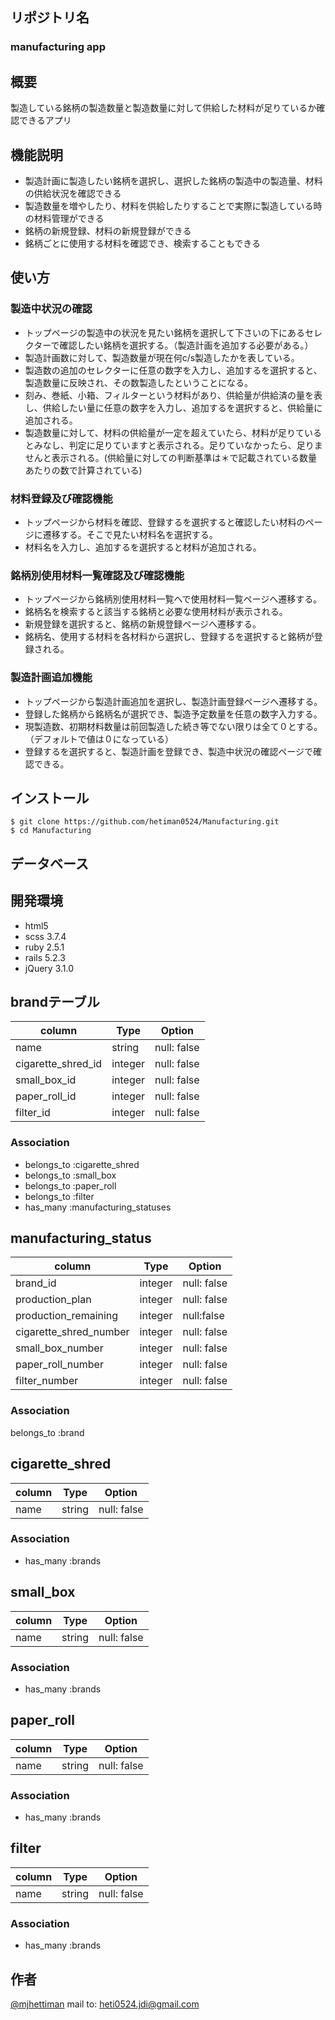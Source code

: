 ## リポジトリ名
### manufacturing app


## 概要

製造している銘柄の製造数量と製造数量に対して供給した材料が足りているか確認できるアプリ


## 機能説明

- 製造計画に製造したい銘柄を選択し、選択した銘柄の製造中の製造量、材料の供給状況を確認できる
- 製造数量を増やしたり、材料を供給したりすることで実際に製造している時の材料管理ができる
- 銘柄の新規登録、材料の新規登録ができる
- 銘柄ごとに使用する材料を確認でき、検索することもできる


## 使い方

### 製造中状況の確認
- トップページの製造中の状況を見たい銘柄を選択して下さいの下にあるセレクターで確認したい銘柄を選択する。（製造計画を追加する必要がある。）
- 製造計画数に対して、製造数量が現在何c/s製造したかを表している。
- 製造数の追加のセレクターに任意の数字を入力し、追加するを選択すると、製造数量に反映され、その数製造したということになる。
- 刻み、巻紙、小箱、フィルターという材料があり、供給量が供給済の量を表し、供給したい量に任意の数字を入力し、追加するを選択すると、供給量に追加される。
- 製造数量に対して、材料の供給量が一定を超えていたら、材料が足りているとみなし、判定に足りていますと表示される。足りていなかったら、足りませんと表示される。(供給量に対しての判断基準は＊で記載されている数量あたりの数で計算されている)

### 材料登録及び確認機能
- トップページから材料を確認、登録するを選択すると確認したい材料のページに遷移する。そこで見たい材料名を選択する。
- 材料名を入力し、追加するを選択すると材料が追加される。

### 銘柄別使用材料一覧確認及び確認機能
- トップページから銘柄別使用材料一覧へで使用材料一覧ページへ遷移する。
- 銘柄名を検索すると該当する銘柄と必要な使用材料が表示される。
- 新規登録を選択すると、銘柄の新規登録ページへ遷移する。
- 銘柄名、使用する材料を各材料から選択し、登録するを選択すると銘柄が登録される。

### 製造計画追加機能
- トップページから製造計画追加を選択し、製造計画登録ページへ遷移する。
- 登録した銘柄から銘柄名が選択でき、製造予定数量を任意の数字入力する。
- 現製造数、初期材料数量は前回製造した続き等でない限りは全て０とする。（デフォルトで値は０になっている）
- 登録するを選択すると、製造計画を登録でき、製造中状況の確認ページで確認できる。

## インストール
 
```
$ git clone https://github.com/hetiman0524/Manufacturing.git
$ cd Manufacturing
```


## データベース

## 開発環境

- html5
- scss 3.7.4
- ruby 2.5.1
- rails 5.2.3
- jQuery 3.1.0

## brandテーブル
|column|Type|Option|
|------|----|------|
|name|string|null: false|
|cigarette_shred_id|integer|null: false|
|small_box_id|integer|null: false|
|paper_roll_id|integer|null: false|
|filter_id|integer|null: false|

### Association
- belongs_to :cigarette_shred
- belongs_to :small_box
- belongs_to :paper_roll
- belongs_to :filter
- has_many :manufacturing_statuses


## manufacturing_status
|column|Type|Option|
|------|----|------|
|brand_id|integer|null: false|
|production_plan|integer|null: false|
|production_remaining|integer|null:false|
|cigarette_shred_number|integer|null: false|
|small_box_number|integer|null: false|
|paper_roll_number|integer|null: false|
|filter_number|integer|null: false|

### Association
belongs_to :brand


## cigarette_shred
|column|Type|Option|
|------|----|------|
|name|string|null: false|

### Association
- has_many :brands


## small_box
|column|Type|Option|
|------|----|------|
|name|string|null: false|

### Association
- has_many :brands


## paper_roll
|column|Type|Option|
|------|----|------|
|name|string|null: false|

### Association
- has_many :brands


## filter
|column|Type|Option|
|------|----|------|
|name|string|null: false|

### Association
- has_many :brands


## 作者

[@mjhettiman](https://twitter.com/mjhettiman)
mail to: heti0524.jdi@gmail.com